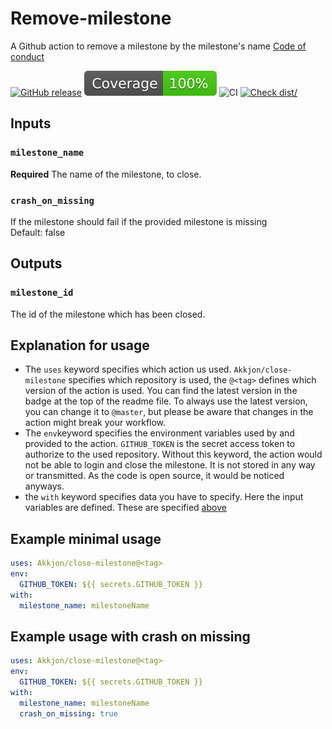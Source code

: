 # Remove-milestone

A Github action to remove a milestone by the milestone's name
[Code of conduct](CODE_OF_CONDUCT.md)

[![GitHub release](https://img.shields.io/github/tag/Akkjon/close-milestone.svg)](https://gitHub.com/Akkjon/close-milestone/releases/)
[![Coverage](./badges/coverage.svg)](./badges/coverage.svg)
![CI](https://github.com/Akkjon/close-milestone/actions/workflows/ci.yml/badge.svg)
[![Check dist/](https://github.com/Akkjon/close-milestone/actions/workflows/check-dist.yml/badge.svg)](https://github.com/Akkjon/close-milestone/actions/workflows/check-dist.yml)

## Inputs

### `milestone_name`

**Required** The name of the milestone, to close.

### `crash_on_missing`

If the milestone should fail if the provided milestone is missing<br> Default:
false

## Outputs

### `milestone_id`

The id of the milestone which has been closed.

## Explanation for usage

- The `uses` keyword specifies which action us used. `Akkjon/close-milestone`
  specifies which repository is used, the `@<tag>` defines which version of the
  action is used. You can find the latest version in the badge at the top of the
  readme file. To always use the latest version, you can change it to `@master`,
  but please be aware that changes in the action might break your workflow.
- The `env`keyword specifies the environment variables used by and provided to
  the action. `GITHUB_TOKEN` is the secret access token to authorize to the used
  repository. Without this keyword, the action would not be able to login and
  close the milestone. It is not stored in any way or transmitted. As the code
  is open source, it would be noticed anyways.
- the `with` keyword specifies data you have to specify. Here the input
  variables are defined. These are specified [above](#inputs)

## Example minimal usage

```yaml
uses: Akkjon/close-milestone@<tag>
env:
  GITHUB_TOKEN: ${{ secrets.GITHUB_TOKEN }}
with:
  milestone_name: milestoneName
```

## Example usage with crash on missing

```yaml
uses: Akkjon/close-milestone@<tag>
env:
  GITHUB_TOKEN: ${{ secrets.GITHUB_TOKEN }}
with:
  milestone_name: milestoneName
  crash_on_missing: true
```
